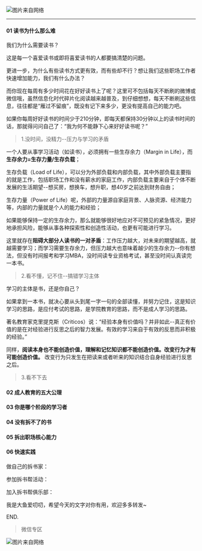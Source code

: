![图片来自网络](http://image.dayuaidaodao.com/writing/image/zheyangdushujiugoule-500-500-imageslim.jpg)

***

#### 01 读书为什么那么难

我们为什么需要读书？

这是每一个喜爱读书或即将喜爱读书的人都要搞清楚的问题。

更进一步，为什么有些读书方式更有效，而有些却不行？想让我们这些职场工作者快速增加能力，我们有什么办法？

而你现在每周有多少时间花在好好读书上了呢？这里可不包括每天不断刷的微博或微信哦，虽然信息化时代碎片化阅读越来越普及，到仔细想想，每天不断刷这些信息，往往都是“雁过不留痕”，既没有记下来多少，更没有提高自己的能力吧。

如果你每周好好读书的时间少于210分钟，即每天都保持30分钟以上的读书时间的话，那就得问问自己了：“我为何不能静下心来好好读书呢？”

> 1.没时间，没精力--压力与学习的矛盾

一个人要从事学习活动（如读书），必须拥有一些生存余力（Margin in Life），而**生存余力=生存力量/生存负载**；

生存负载（Load of Life），可以分为外部负载和内部负载，其中外部负载主要指的就是工作，包括职场工作和没有薪水的家庭工作，内部负载主要来自于个体不断发展的生活期望--想买房，想换车，想升职，想40岁之前达到财务自由；

生存力量（Power of Life）呢，外部的力量源自家庭背景、人脉资源、经济能力等，内部的力量就是个人的能力和经验；

如果能够保持一定的生存余力，那么就能够很好地应对不可预见的紧急情况，更好地承担风险，能够从事各种探索性和创造性活动，也更有可能进行学习。

这里就存在**阻碍大部分人读书的一对矛盾**：工作压力越大，对未来的期望越高，就越需要学习；而学习需要生存余力，但压力越大也意味着越少的生存余力--你有想法，但没有时间报考和学习MBA，没时间读专业资格考试，甚至没时间认真读完一本书。

> 2.看不懂，记不住--搞错学习主体

学习的主体是书，还是你自己？

如果拿到一本书，就决心要从头到尾一字一句的全部读懂，并努力记住，这是知识学习的思路，是应付考试的思路，是学院教育的思路，而不是成人学习的思路。

著名教育家克里提克斯（Criticos）说：“经验本身有价值吗？并非如此--真正有价值的是在对经验进行反思之后的智力发展。有效的学习来自于有效的反思而非积极的经验。”

同样，**阅读本身也不能创造价值，理解和记忆知识都不能创造价值。改变行为才有可能创造价值。** 改变行为只发生在把读来或者听来的知识结合自身经验进行反思之后。


> 3.看不下去


#### 02 成人教育的五大公理



#### 03 你是哪个阶段的学习者


#### 04 没有拆不了的书


#### 05 拆出职场核心能力


#### 06 快速实践

做自己的拆书家：

参加拆书帮活动：

加入拆书帮俱乐部：


我是大鱼爱叨叨，希望今天的文字对你有用，欢迎多多转发~

END.

> 微信专区

![图片来自网络](http://image.dayuaidaodao.com/writing/image/wechat-code-1228-1000-1000-imageview2-imageslim.png)
